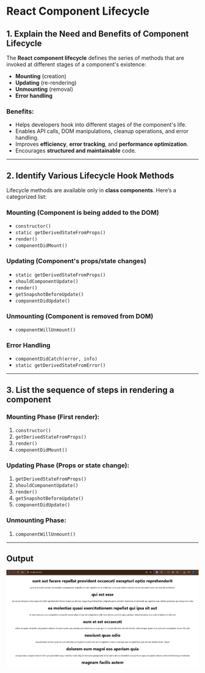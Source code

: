 # React Component Lifecycle

## 1. Explain the Need and Benefits of Component Lifecycle

The **React component lifecycle** defines the series of methods that are invoked at different stages of a component's existence:
- **Mounting** (creation)
- **Updating** (re-rendering)
- **Unmounting** (removal)
- **Error handling**

### Benefits:
- Helps developers hook into different stages of the component's life.
- Enables API calls, DOM manipulations, cleanup operations, and error handling.
- Improves **efficiency**, **error tracking**, and **performance optimization**.
- Encourages **structured and maintainable** code.

---

## 2. Identify Various Lifecycle Hook Methods

Lifecycle methods are available only in **class components**. Here’s a categorized list:

### **Mounting (Component is being added to the DOM)**
- `constructor()`
- `static getDerivedStateFromProps()`
- `render()`
- `componentDidMount()`

### **Updating (Component's props/state changes)**
- `static getDerivedStateFromProps()`
- `shouldComponentUpdate()`
- `render()`
- `getSnapshotBeforeUpdate()`
- `componentDidUpdate()`

### **Unmounting (Component is removed from DOM)**
- `componentWillUnmount()`

### **Error Handling**
- `componentDidCatch(error, info)`
- `static getDerivedStateFromError()`

---

## 3. List the sequence of steps in rendering a component 

### **Mounting Phase** (First render):
1. `constructor()`
2. `getDerivedStateFromProps()`
3. `render()`
4. `componentDidMount()`

### **Updating Phase** (Props or state change):
1. `getDerivedStateFromProps()`
2. `shouldComponentUpdate()`
3. `render()`
4. `getSnapshotBeforeUpdate()`
5. `componentDidUpdate()`

### **Unmounting Phase**:
1. `componentWillUnmount()`

---
## Output
![React Output](Output/React_output.png)